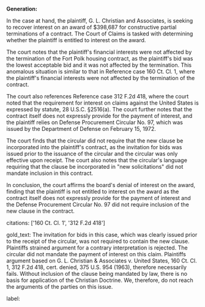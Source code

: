 **Generation:**


In the case at hand, the plaintiff, G. L. Christian and Associates, is seeking to recover interest on an award of $398,687 for constructive partial terminations of a contract. The Court of Claims is tasked with determining whether the plaintiff is entitled to interest on the award.

The court notes that the plaintiff's financial interests were not affected by the termination of the Fort Polk housing contract, as the plaintiff's bid was the lowest acceptable bid and it was not affected by the termination. This anomalous situation is similar to that in Reference case 160 Ct. Cl. 1, where the plaintiff's financial interests were not affected by the termination of the contract.

The court also references Reference case 312 F.2d 418, where the court noted that the requirement for interest on claims against the United States is expressed by statute, 28 U.S.C. §2516(a). The court further notes that the contract itself does not expressly provide for the payment of interest, and the plaintiff relies on Defense Procurement Circular No. 97, which was issued by the Department of Defense on February 15, 1972.

The court finds that the circular did not require that the new clause be incorporated into the plaintiff's contract, as the invitation for bids was issued prior to the issuance of the circular and the circular was only effective upon receipt. The court also notes that the circular's language requiring that the clause be incorporated in "new solicitations" did not mandate inclusion in this contract.

In conclusion, the court affirms the board's denial of interest on the award, finding that the plaintiff is not entitled to interest on the award as the contract itself does not expressly provide for the payment of interest and the Defense Procurement Circular No. 97 did not require inclusion of the new clause in the contract.



citations: ['160 Ct. Cl. 1', '312 F.2d 418']

gold_text: The invitation for bids in this case, which was clearly issued prior to the receipt of the circular, was not required to contain the new clause. Plaintiffs strained argument for a contrary interpretation is rejected. The circular did not mandate the payment of interest on this claim. Plaintiffs argument based on G. L. Christian & Associates v. United States, 160 Ct. Cl. 1, 312 F.2d 418, cert. denied, 375 U.S. 954 (1963), therefore necessarily fails. Without inclusion of the clause being mandated by law, there is no basis for application of the Christian Doctrine. We, therefore, do not reach the arguments of the parties on this issue.

label: 